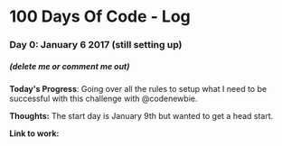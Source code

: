 # 100 Days Of Code - Log

### Day 0: January 6 2017 (still setting up)
##### (delete me or comment me out)

**Today's Progress**: Going over all the rules to setup what I need to be successful with this challenge with @codenewbie. 

**Thoughts:** The start day is January 9th but wanted to get a head start. 

**Link to work:** 



